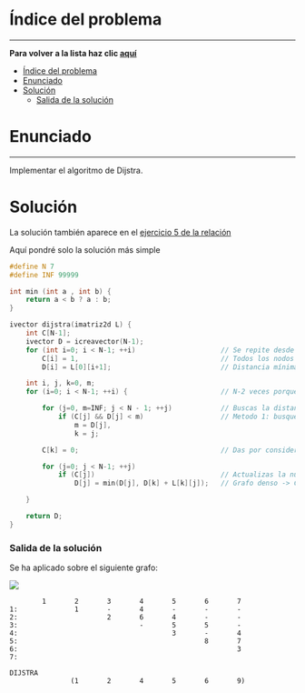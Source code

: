 # Índice del problema

***

**Para volver a la lista haz clic [aquí](./Index.md)**

<!-- TOC -->
* [Índice del problema](#índice-del-problema)
* [Enunciado](#enunciado)
* [Solución](#solución)
    * [Salida de la solución](#salida-de-la-solución)
<!-- TOC -->

# Enunciado

***

Implementar el algoritmo de Dijstra.

# Solución

La solución también aparece en el [ejercicio 5 de la relación](./relacion5.md)

Aquí pondré solo la solución más simple

```c
#define N 7
#define INF 99999

int min (int a , int b) {
    return a < b ? a : b;
}

ivector dijstra(imatriz2d L) {
    int C[N-1];
    ivector D = icreavector(N-1);
    for (int i=0; i < N-1; ++i)                     // Se repite desde nodo '2' hasta el 'N' => (de 0 a N-2)
        C[i] = 1,                                   // Todos los nodos están por considerar
        D[i] = L[0][i+1];                           // Distancia mínima inicial

    int i, j, k=0, m;
    for (i=0; i < N-1; ++i) {                       // N-2 veces porque la distancia al último nodo no cambia

        for (j=0, m=INF; j < N - 1; ++j)            // Buscas la distancia mínima de los aún no considerados
            if (C[j] && D[j] < m)                   // Metodo 1: busqueda lineal => El algortimo ya es O(n^2)
                m = D[j],
                k = j;

        C[k] = 0;                                   // Das por considerado el nodo k

        for (j=0; j < N-1; ++j)
            if (C[j])                               // Actualizas la nueva distancia mínima de los no considerados
                D[j] = min(D[j], D[k] + L[k][j]);   // Grafo denso -> Compruebas con nodos adyacentes -> O(n^2)

    }

    return D;
}
```

### Salida de la solución

Se ha aplicado sobre el siguiente grafo:

![](./grafo.png)

```
        1       2       3       4       5       6       7
1:              1       -       4       -       -       -
2:                      2       6       4       -       -
3:                              -       5       5       -
4:                                      3       -       4
5:                                              8       7
6:                                                      3
7:

DIJSTRA
               (1       2       4       5       6       9)
```